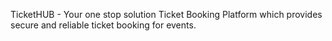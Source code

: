TicketHUB - Your one stop solution
Ticket Booking Platform which provides secure and reliable ticket booking for events.
